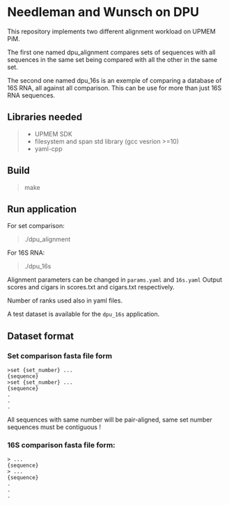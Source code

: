 # Needleman and Wunsch on DPU

This repository implements two different alignment workload on UPMEM PiM.

The first one named dpu_alignment compares sets of sequences with all sequences in the same set being compared with all the other in the same set.

The second one named dpu_16s is an exemple of comparing a database of 16S RNA, all against all comparison. This can be use for more than just 16S RNA sequences.

## Libraries needed

> - UPMEM SDK
> - filesystem and span std library (gcc vesrion >=10)
> - yaml-cpp

## Build

> make

## Run application

For set comparison:
> ./dpu_alignment

For 16S RNA:
> ./dpu_16s

Alignment parameters can be changed in `params.yaml` and `16s.yaml`
Output scores and cigars in scores.txt and cigars.txt respectively.

Number of ranks used also in yaml files.

A test dataset is available for the `dpu_16s` application.

## Dataset format

### Set comparison fasta file form

```
>set {set_number} ...
{sequence}
>set {set_number} ...
{sequence}
.
.
.
```
All sequences with same number will be pair-aligned, same set number sequences must be contiguous !

### 16S comparison fasta file form:

```
> ...
{sequence}
> ...
{sequence}
.
.
.
```
